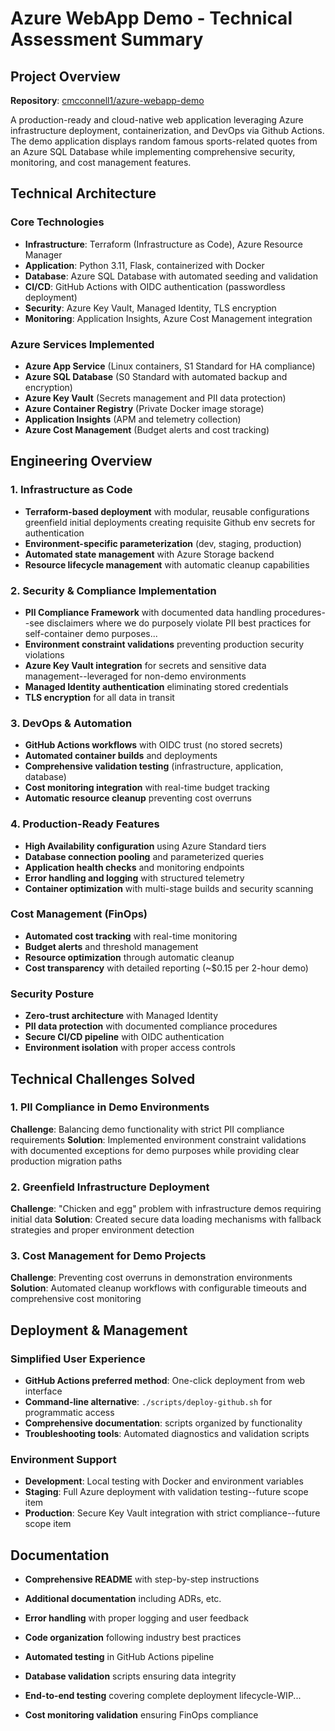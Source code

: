 # Azure WebApp Demo - Technical Assessment Summary

## Project Overview

**Repository**: [cmcconnell1/azure-webapp-demo](https://github.com/cmcconnell1/azure-webapp-demo)

A production-ready and cloud-native web application leveraging Azure infrastructure deployment, containerization, and DevOps via Github Actions. 
The demo application displays random famous sports-related quotes from an Azure SQL Database while implementing comprehensive security, monitoring, and cost management features.

## Technical Architecture

### **Core Technologies**
- **Infrastructure**: Terraform (Infrastructure as Code), Azure Resource Manager
- **Application**: Python 3.11, Flask, containerized with Docker
- **Database**: Azure SQL Database with automated seeding and validation
- **CI/CD**: GitHub Actions with OIDC authentication (passwordless deployment)
- **Security**: Azure Key Vault, Managed Identity, TLS encryption
- **Monitoring**: Application Insights, Azure Cost Management integration

### **Azure Services Implemented**
- **Azure App Service** (Linux containers, S1 Standard for HA compliance)
- **Azure SQL Database** (S0 Standard with automated backup and encryption)
- **Azure Key Vault** (Secrets management and PII data protection)
- **Azure Container Registry** (Private Docker image storage)
- **Application Insights** (APM and telemetry collection)
- **Azure Cost Management** (Budget alerts and cost tracking)

## Engineering Overview

### **1. Infrastructure as Code**
- **Terraform-based deployment** with modular, reusable configurations greenfield initial deployments creating requisite Github env secrets for authentication
- **Environment-specific parameterization** (dev, staging, production)
- **Automated state management** with Azure Storage backend
- **Resource lifecycle management** with automatic cleanup capabilities

### **2. Security & Compliance Implementation**
- **PII Compliance Framework** with documented data handling procedures--see disclaimers where we do purposely violate PII best practices for self-container demo purposes...
- **Environment constraint validations** preventing production security violations
- **Azure Key Vault integration** for secrets and sensitive data management--leveraged for non-demo environments
- **Managed Identity authentication** eliminating stored credentials
- **TLS encryption** for all data in transit

### **3. DevOps & Automation**
- **GitHub Actions workflows** with OIDC trust (no stored secrets)
- **Automated container builds** and deployments
- **Comprehensive validation testing** (infrastructure, application, database)
- **Cost monitoring integration** with real-time budget tracking
- **Automatic resource cleanup** preventing cost overruns

### **4. Production-Ready Features**
- **High Availability configuration** using Azure Standard tiers
- **Database connection pooling** and parameterized queries
- **Application health checks** and monitoring endpoints
- **Error handling and logging** with structured telemetry
- **Container optimization** with multi-stage builds and security scanning

### **Cost Management (FinOps)**
- **Automated cost tracking** with real-time monitoring
- **Budget alerts** and threshold management
- **Resource optimization** through automatic cleanup
- **Cost transparency** with detailed reporting (~$0.15 per 2-hour demo)

### **Security Posture**
- **Zero-trust architecture** with Managed Identity
- **PII data protection** with documented compliance procedures
- **Secure CI/CD pipeline** with OIDC authentication
- **Environment isolation** with proper access controls

## Technical Challenges Solved

### **1. PII Compliance in Demo Environments**
**Challenge**: Balancing demo functionality with strict PII compliance requirements
**Solution**: Implemented environment constraint validations with documented exceptions for demo purposes while providing clear production migration paths

### **2. Greenfield Infrastructure Deployment**
**Challenge**: "Chicken and egg" problem with infrastructure demos requiring initial data
**Solution**: Created secure data loading mechanisms with fallback strategies and proper environment detection

### **3. Cost Management for Demo Projects**
**Challenge**: Preventing cost overruns in demonstration environments
**Solution**: Automated cleanup workflows with configurable timeouts and comprehensive cost monitoring

## Deployment & Management

### **Simplified User Experience**
- **GitHub Actions preferred method**: One-click deployment from web interface
- **Command-line alternative**: `./scripts/deploy-github.sh` for programmatic access
- **Comprehensive documentation**: scripts organized by functionality
- **Troubleshooting tools**: Automated diagnostics and validation scripts

### **Environment Support**
- **Development**: Local testing with Docker and environment variables
- **Staging**: Full Azure deployment with validation testing--future scope item
- **Production**: Secure Key Vault integration with strict compliance--future scope item

## Documentation

- **Comprehensive README** with step-by-step instructions
- **Additional documentation** including ADRs, etc.
- **Error handling** with proper logging and user feedback
- **Code organization** following industry best practices

- **Automated testing** in GitHub Actions pipeline
- **Database validation** scripts ensuring data integrity
- **End-to-end testing** covering complete deployment lifecycle-WIP...
- **Cost monitoring validation** ensuring FinOps compliance
